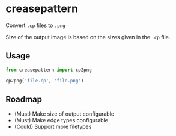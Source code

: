 # creasepattern

Convert `.cp` files to `.png`

Size of the output image is based on the sizes given in the `.cp` file.

## Usage

```python
from creasepattern import cp2png

cp2png('file.cp', 'file.png')
```

## Roadmap

* (Must) Make size of output configurable
* (Must) Make edge types configurable
* (Could) Support more filetypes